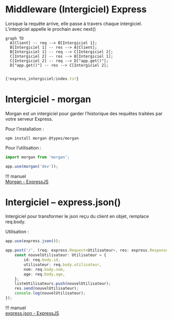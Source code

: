 # Middleware (Intergiciel) Express 

Lorsque la requête arrive, elle passe à travers chaque intergiciel.  
L’intergiciel appelle le prochain avec next()  


``` mermaid
graph TD
  A[Client] -- req --> B[Intergiciel 1];
  B[Intergiciel 1] -- res --> A[Client];
  B[Intergiciel 1] -- req --> C[Intergiciel 2];
  C[Intergiciel 2] -- res --> B[Intergiciel 1];
  C[Intergiciel 2] -- req --> D["app.get()"];
  D["app.get()"] -- res --> C[Intergiciel 2];
 
```

``` ts title="index.ts"  
{!express_intergiciel/index.ts!}

```

# Intergiciel - morgan  

Morgan est un intergiciel pour garder l’historique des requêtes traitées par votre serveur Express.

Pour l’installation :
``` nodejsrepl title="console"
npm install morgan @types/morgan
```

Pour l’utilisation :  

``` ts title="utilisation_morgan.ts"
import morgan from 'morgan’;

app.use(morgan('dev'));

```

!!! manuel  
    [Morgan - ExpressJS](https://expressjs.com/en/resources/middleware/morgan.html)  


# Intergiciel – express.json()  

Intergiciel pour transformer le json reçu du client en objet, remplace req.body.  

Utilisation :  

``` ts title="utilisateurs.ts"
app.use(express.json());

app.post('/', (req: express.Request<Utilisateur>, res: express.Response) => {
    const nouvelUtilisateur: Utilisateur = {
        id: req.body.id,
        utilisateur: req.body.utilisateur,
        nom: req.body.nom,
        age: req.body.age,
    };
    listeUtilisateurs.push(nouvelUtilisateur);
    res.send(nouvelUtilisateur);
    console.log(nouvelUtilisateur);
});

```

!!! manuel  
    [express.json - ExpressJS](https://expressjs.com/en/api.html#express.json)  

